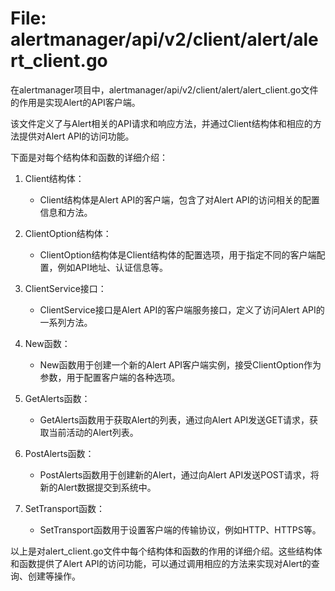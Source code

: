 # File: alertmanager/api/v2/client/alert/alert_client.go

在alertmanager项目中，alertmanager/api/v2/client/alert/alert_client.go文件的作用是实现Alert的API客户端。

该文件定义了与Alert相关的API请求和响应方法，并通过Client结构体和相应的方法提供对Alert API的访问功能。

下面是对每个结构体和函数的详细介绍：

1. Client结构体：
   - Client结构体是Alert API的客户端，包含了对Alert API的访问相关的配置信息和方法。

2. ClientOption结构体：
   - ClientOption结构体是Client结构体的配置选项，用于指定不同的客户端配置，例如API地址、认证信息等。

3. ClientService接口：
   - ClientService接口是Alert API的客户端服务接口，定义了访问Alert API的一系列方法。

4. New函数：
   - New函数用于创建一个新的Alert API客户端实例，接受ClientOption作为参数，用于配置客户端的各种选项。

5. GetAlerts函数：
   - GetAlerts函数用于获取Alert的列表，通过向Alert API发送GET请求，获取当前活动的Alert列表。

6. PostAlerts函数：
   - PostAlerts函数用于创建新的Alert，通过向Alert API发送POST请求，将新的Alert数据提交到系统中。

7. SetTransport函数：
   - SetTransport函数用于设置客户端的传输协议，例如HTTP、HTTPS等。

以上是对alert_client.go文件中每个结构体和函数的作用的详细介绍。这些结构体和函数提供了Alert API的访问功能，可以通过调用相应的方法来实现对Alert的查询、创建等操作。

